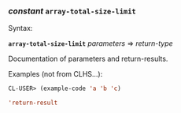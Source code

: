 ### <em>constant</em> <strong>`array-total-size-limit`</strong>

Syntax:

<strong>`array-total-size-limit`</strong> <em>parameters</em> => <em>return-type</em>

Documentation of parameters and return-results.

Examples (not from CLHS...):

```lisp
CL-USER> (example-code 'a 'b 'c)

'return-result
```
